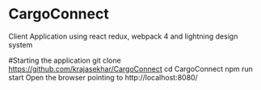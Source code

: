 # CargoConnect
Client Application using react redux, webpack 4 and lightning design system

#Starting the application
git clone https://github.com/krajasekhar/CargoConnect
cd CargoConnect
npm run start
Open the browser pointing to http://localhost:8080/
